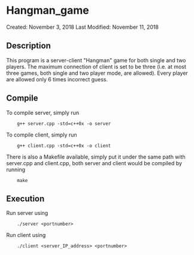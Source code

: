 # Hangman_game

Created: November 3, 2018
Last Modified: November 11, 2018


Description
-------------

This program is a server-client "Hangman" game for both single and two players. The maximum connection of client is set to be three (i.e. at most three games, both single and two player mode, are allowed). Every player are allowed only 6 times incorrect guess. 

Compile
------------

To compile server, simply run

		g++ server.cpp -std=c++0x -o server

To compile client, simply run

		g++ client.cpp -std=c++0x -o client



There is also a Makefile available, simply put it under the same path with server.cpp and client.cpp, both server and client would be compiled by running

		make

Execution
-----------

Run server using

		./server <portnumber>

Run client using 

		./client <server_IP_address> <portnumber>

